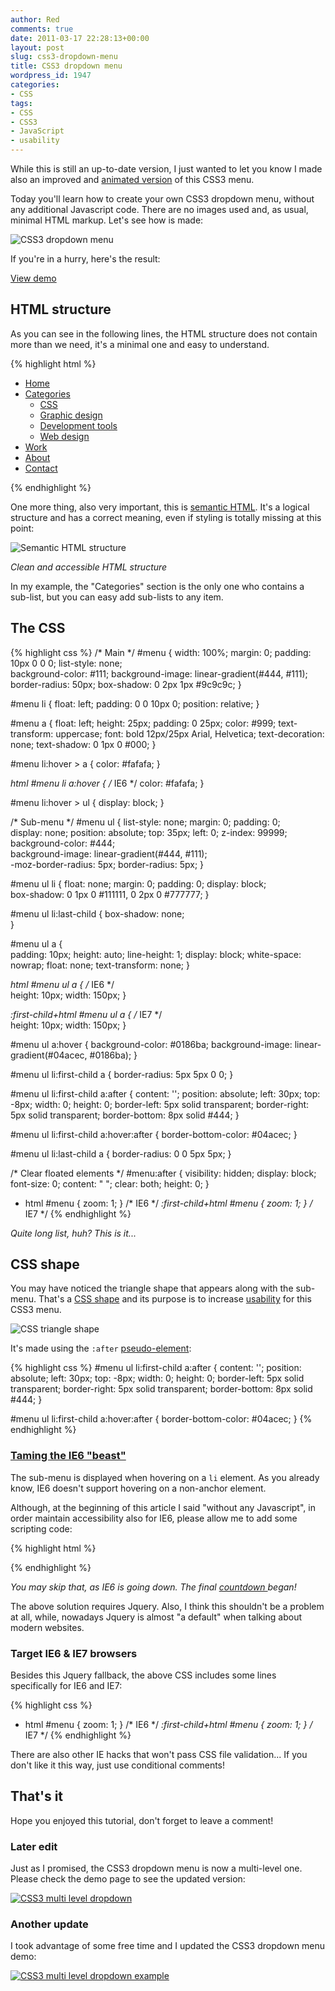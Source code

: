 ```yaml
---
author: Red
comments: true
date: 2011-03-17 22:28:13+00:00
layout: post
slug: css3-dropdown-menu
title: CSS3 dropdown menu
wordpress_id: 1947
categories:
- CSS
tags:
- CSS
- CSS3
- JavaScript
- usability
---
```


While this is still an up-to-date version, I just wanted to let you know I made also an improved and [animated version](http://www.red-team-design.com/css3-animated-dropdown-menu) of this CSS3 menu.

Today you'll learn how to create your own CSS3 dropdown menu, without any additional Javascript code. There are no images used and, as usual, minimal HTML markup. Let's see how is made:

![CSS3 dropdown menu](http://www.red-team-design.com/wp-content/uploads/2011/03/css-menu.png)
<!-- more -->

If you're in a hurry, here's the result:

[View demo](http://www.red-team-design.com/wp-content/uploads/2011/03/css3-dropdown-menu-demo.html)

## HTML structure

As you can see in the following lines, the HTML structure does not contain more than we need, it's a minimal one and easy to understand.
    
{% highlight html %}
<ul id="menu">
    <li><a href="#">Home</a></li>
    <li>
        <a href="#">Categories</a>
        <ul>
            <li><a href="#">CSS</a></li>
            <li><a href="#">Graphic design</a></li>
            <li><a href="#">Development tools</a></li>
            <li><a href="#">Web design</a></li>
        </ul>
    </li>
    <li><a href="#">Work</a></li>
    <li><a href="#">About</a></li>
    <li><a href="#">Contact</a></li>
</ul>
{% endhighlight %} 

One more thing, also very important, this is [semantic HTML](http://en.wikipedia.org/wiki/Semantic_HTML). It's a logical structure and has a correct meaning, even if styling is totally missing at this point:

![Semantic HTML structure](http://www.red-team-design.com/wp-content/uploads/2011/03/html-semantic-menu-structure.png)

_Clean and accessible HTML structure_

In my example, the "Categories" section is the only one who contains a sub-list, but you can easy add sub-lists to any item.

## The CSS

{% highlight css %}
/* Main */
#menu {
    width: 100%;
    margin: 0;
    padding: 10px 0 0 0;
    list-style: none;  
    background-color: #111;
    background-image: linear-gradient(#444, #111);
    border-radius: 50px;
    box-shadow: 0 2px 1px #9c9c9c;
}

#menu li {
    float: left;
    padding: 0 0 10px 0;
    position: relative;
}

#menu a {
    float: left;
    height: 25px;
    padding: 0 25px;
    color: #999;
    text-transform: uppercase;
    font: bold 12px/25px Arial, Helvetica;
    text-decoration: none;
    text-shadow: 0 1px 0 #000;
}

#menu li:hover > a {
    color: #fafafa;
}

*html #menu li a:hover { /* IE6 */
    color: #fafafa;
}

#menu li:hover > ul {
    display: block;
}

/* Sub-menu */
#menu ul {
    list-style: none;
    margin: 0;
    padding: 0;    
    display: none;
    position: absolute;
    top: 35px;
    left: 0;
    z-index: 99999;    
    background-color: #444;   
    background-image: linear-gradient(#444, #111);    
    -moz-border-radius: 5px;
    border-radius: 5px;
}

#menu ul li {
    float: none;
    margin: 0;
    padding: 0;
    display: block;  
    box-shadow: 0 1px 0 #111111, 
                0 2px 0 #777777;
}

#menu ul li:last-child { 
    box-shadow: none;    
}

#menu ul a {    
    padding: 10px;
    height: auto;
    line-height: 1;
    display: block;
    white-space: nowrap;
    float: none;
    text-transform: none;
}

*html #menu ul a { /* IE6 */   
    height: 10px;
    width: 150px;
}

*:first-child+html #menu ul a { /* IE7 */    
    height: 10px;
    width: 150px;
}

#menu ul a:hover {
    background-color: #0186ba;
    background-image: linear-gradient(#04acec, #0186ba);
}

#menu ul li:first-child a {
    border-radius: 5px 5px 0 0;
}

#menu ul li:first-child a:after {
    content: '';
    position: absolute;
    left: 30px;
    top: -8px;
    width: 0;
    height: 0;
    border-left: 5px solid transparent;
    border-right: 5px solid transparent;
    border-bottom: 8px solid #444;
}

#menu ul li:first-child a:hover:after {
    border-bottom-color: #04acec; 
}

#menu ul li:last-child a {
    border-radius: 0 0 5px 5px;
}

/* Clear floated elements */
#menu:after {
    visibility: hidden;
    display: block;
    font-size: 0;
    content: " ";
    clear: both;
    height: 0;
}

* html #menu             { zoom: 1; } /* IE6 */
*:first-child+html #menu { zoom: 1; } /* IE7 */
{% endhighlight %}

_Quite long list, huh? This is it..._

## CSS shape

You may have noticed the triangle shape that appears along with the sub-menu. That's a [CSS shape](http://css-tricks.com/examples/ShapesOfCSS/) and its purpose is to increase [usability](http://www.useit.com/) for this CSS3 menu.

![CSS triangle shape](http://www.red-team-design.com/wp-content/uploads/2011/03/css-triangle-shape.png)

It's made using the `:after` [pseudo-element](http://www.w3.org/TR/CSS2/selector.html#pseudo-elements):

{% highlight css %}
#menu ul li:first-child a:after {
    content: '';
    position: absolute;
    left: 30px;
    top: -8px;
    width: 0;
    height: 0;
    border-left: 5px solid transparent;
    border-right: 5px solid transparent;
    border-bottom: 8px solid #444;
}

#menu ul li:first-child a:hover:after {
    border-bottom-color: #04acec; 
}
{% endhighlight %}

### [Taming the IE6 "beast"](http://sixrevisions.com/web-development/definitive-guide-to-taming-the-ie6-beast/)

The sub-menu is displayed when hovering on a `li` element. As you already know, IE6 doesn't support hovering on a non-anchor element. 

Although, at the beginning of this article I said "without any Javascript", in order maintain accessibility also for IE6, please allow me to add some scripting code:

{% highlight html %}
<script type="text/javascript" src="http://code.jquery.com/jquery-latest.min.js"></script>
<script type="text/javascript">
    $(function() {
      if ($.browser.msie && $.browser.version.substr(0,1)<7)
      {
        $('li').has('ul').mouseover(function(){
            $(this).children('ul').show();
            }).mouseout(function(){
            $(this).children('ul').hide();
            })
      }
    });        
</script>

{% endhighlight %}

_You may skip that, as IE6 is going down. The final [countdown ](http://ie6countdown.com/)began!_

The above solution requires Jquery. Also, I think this shouldn't be a problem at all, while, nowadays Jquery is almost "a default" when talking about modern websites.

### Target IE6 & IE7 browsers

Besides this Jquery fallback, the above CSS includes some lines specifically for IE6 and IE7:

{% highlight css %}
* html #menu             { zoom: 1; } /* IE6 */
*:first-child+html #menu { zoom: 1; } /* IE7 */
{% endhighlight %}  

There are also other IE hacks that won't pass CSS file validation... If you don't like it this way, just use conditional comments!

## That's it

Hope you enjoyed this tutorial, don't forget to leave a comment!

### Later edit

Just as I promised, the CSS3 dropdown menu is now a multi-level one. Please check the demo page to see the updated version:

[![CSS3 multi level dropdown](http://www.red-team-design.com/wp-content/uploads/2011/03/css3-multi-level-dropdown-menu.png)](http://www.red-team-design.com/wp-content/uploads/2011/03/css3-dropdown-menu-demo.html)

### Another update

I took advantage of some free time and I updated the CSS3 dropdown menu demo:

[![CSS3 multi level dropdown example](http://www.red-team-design.com/wp-content/uploads/2011/03/css3-multi-level-dropdown-menu-2.png)](http://www.red-team-design.com/wp-content/uploads/2011/03/css3-dropdown-menu-demo.html)